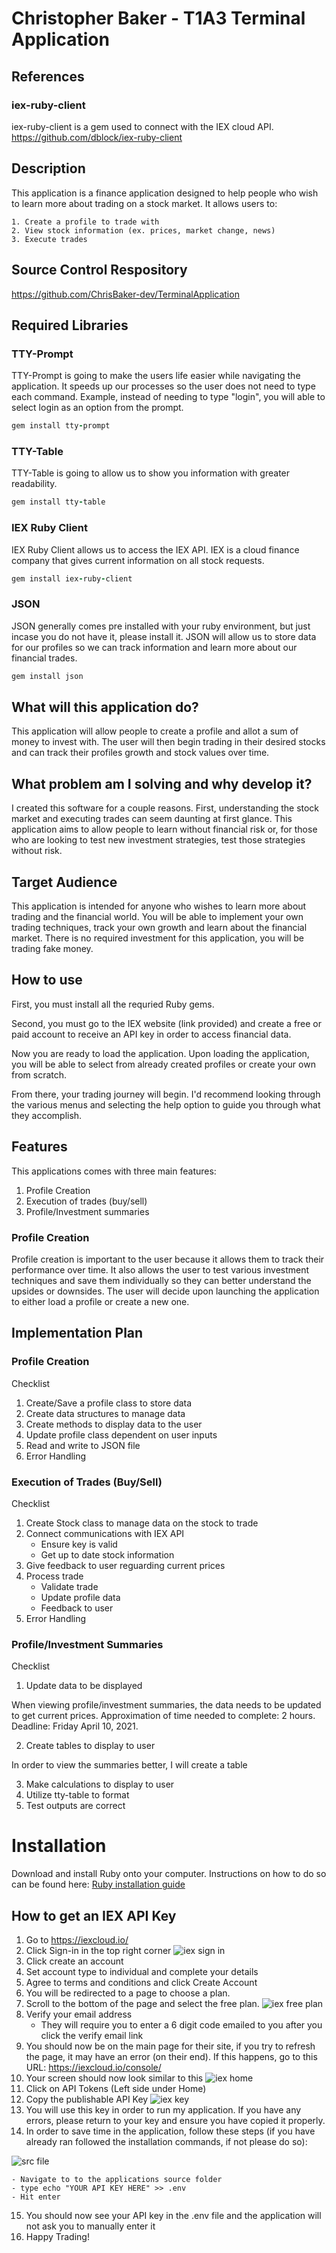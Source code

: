 # Christopher Baker - T1A3 Terminal Application


## References
### iex-ruby-client 
iex-ruby-client is a gem used to connect with the IEX cloud API. 
https://github.com/dblock/iex-ruby-client


## Description
This application is a finance application designed to help people who wish to learn more about trading on a stock market. It allows users to:

    1. Create a profile to trade with
    2. View stock information (ex. prices, market change, news)
    3. Execute trades

## Source Control Respository
https://github.com/ChrisBaker-dev/TerminalApplication



## Required Libraries
### TTY-Prompt
TTY-Prompt is going to make the users life easier while navigating the application. It speeds up our processes so the user does not need to type each command. Example, instead of needing to type "login", you will able to select login as an option from the prompt.
```ruby
gem install tty-prompt
```

### TTY-Table
TTY-Table is going to allow us to show you information with greater readability.
```ruby
gem install tty-table
```

### IEX Ruby Client
IEX Ruby Client allows us to access the IEX API. IEX is a cloud finance company that gives current information on all stock requests.
```ruby
gem install iex-ruby-client
```

### JSON
JSON generally comes pre installed with your ruby environment, but just incase you do not have it, please install it. JSON will allow us to store data for our profiles so we can track information and learn more about our financial trades.
```ruby
gem install json
```

## What will this application do?
This application will allow people to create a profile and allot a sum of money to invest with. The user will then begin trading in their desired stocks and can track their profiles growth and stock values over time.

## What problem am I solving and why develop it?
I created this software for a couple reasons. First, understanding the stock market and executing trades can seem daunting at first glance. This application aims to allow people to learn without financial risk or, for those who are looking to test new investment strategies, test those strategies without risk. 

## Target Audience
This application is intended for anyone who wishes to learn more about trading and the financial world. You will be able to implement your own trading techniques, track your own growth and learn about the financial market. There is no required investment for this application, you will be trading fake money.

## How to use
First, you must install all the requried Ruby gems.

Second, you must go to the IEX website (link provided) and create a free or paid account to receive an API key in order to access financial data.

Now you are ready to load the application.
Upon loading the application, you will be able to select from already created profiles or create your own from scratch. 

From there, your trading journey will begin. I'd recommend looking through the various menus and selecting the help option to guide you through what they accomplish.

## Features
This applications comes with three main features:
1. Profile Creation
2. Execution of trades (buy/sell)
3. Profile/Investment summaries

### Profile Creation
Profile creation is important to the user because it allows them to track their performance over time. It also allows the user to test various investment techniques and save them individually so they can better understand the upsides or downsides. The user will decide upon launching the application to either load a profile or create a new one. 


## Implementation Plan
### Profile Creation
Checklist
1. Create/Save a profile class to store data
2. Create data structures to manage data
3. Create methods to display data to the user
4. Update profile class dependent on user inputs
5. Read and write to JSON file
6. Error Handling

### Execution of Trades (Buy/Sell)
Checklist
1. Create Stock class to manage data on the stock to trade
2. Connect communications with IEX API
    - Ensure key is valid
    - Get up to date stock information
3. Give feedback to user reguarding current prices
4. Process trade
    - Validate trade
    - Update profile data
    - Feedback to user
5. Error Handling

### Profile/Investment Summaries
Checklist
1. Update data to be displayed 

When viewing profile/investment summaries, the data needs to be updated to get current prices. Approximation of time needed to complete: 2 hours. Deadline: Friday April 10, 2021.

2. Create tables to display to user

In order to view the summaries better, I will create a table 

3. Make calculations to display to user
4. Utilize tty-table to format
5. Test outputs are correct

# Installation

Download and install Ruby onto your computer. Instructions on how to do so can be found here: [Ruby installation guide](https://www.ruby-lang.org/en/documentation/installation/ "Ruby installation")




## How to get an IEX API Key

1. Go to https://iexcloud.io/
2. Click Sign-in in the top right corner
![iex sign in](/docs/iex-sign-in.png)
3. Click create an account
4. Set account type to individual and complete your details
5. Agree to terms and conditions and click Create Account
6. You will be redirected to a page to choose a plan.
7. Scroll to the bottom of the page and select the free plan.
![iex free plan](/docs/iex-free-plan.png)
8. Verify your email address
    - They will require you to enter a 6 digit code emailed to you after you click the verify email link
9. You should now be on the main page for their site, if you try to refresh the page, it may have an error (on their end). If this happens, go to this URL: https://iexcloud.io/console/
10. Your screen should now look similar to this
![iex home](/docs/iex-home.png)
11. Click on API Tokens (Left side under Home)
12. Copy the publishable API Key
![iex key](/docs/iex-key.png)
13. You will use this key in order to run my application. If you have any errors, please return to your key and ensure you have copied it properly.
14. In order to save time in the application, follow these steps (if you have already ran followed the installation commands, if not please do so):

![src file](/docs/src-file.png)

    - Navigate to to the applications source folder
    - type echo "YOUR API KEY HERE" >> .env
    - Hit enter
15. You should now see your API key in the .env file and the application will not ask you to manually enter it
16. Happy Trading!
